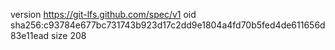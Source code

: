 version https://git-lfs.github.com/spec/v1
oid sha256:c93784e677bc731743b923d17c2dd9e1804a4fd70b5fed4de611656d83e11ead
size 208
